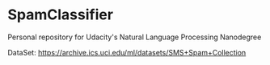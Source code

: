 # SpamClassifier

Personal repository for Udacity's Natural Language Processing Nanodegree

DataSet: https://archive.ics.uci.edu/ml/datasets/SMS+Spam+Collection
